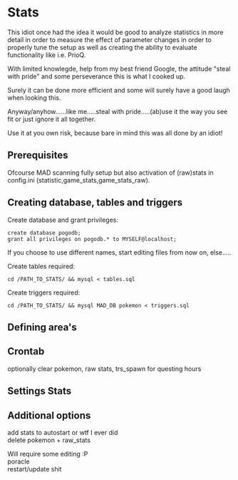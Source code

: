 # Stats

This idiot once had the idea it would be good to analyze statistics in more detail in order to measure the effect of parameter changes in order to properly tune the setup as well as creating the ability to evaluate functionality like i.e. PrioQ.

With limited knowlegde, help from my best friend Google, the attitude "steal with pride" and some perseverance this is what I cooked up.

Surely it can be done more efficient and some will surely have a good laugh when looking this. 

Anyway/anyhow......like me.....steal with pride.....(ab)use it the way you see fit or just ignore it all together.


Use it at you own risk, because bare in mind this was all done by an idiot!



## Prerequisites
Ofcourse MAD scanning fully setup but also activation of (raw)stats in config.ini (statistic,game_stats,game_stats_raw).


## Creating database, tables and triggers

Create database and grant privileges:
```
create database pogodb;
grant all privileges on pogodb.* to MYSELF@localhost;
```

If you choose to use different names, start editing files from now on, else.....  

Create tables required:
```
cd /PATH_TO_STATS/ && mysql < tables.sql
``` 

Create triggers required:
```
cd /PATH_TO_STATS/ && mysql MAD_DB pokemon < triggers.sql
```

## Defining area's

## Crontab
optionally clear pokemon, raw stats, trs_spawn for questing hours

## Settings Stats

## Additional options
add stats to autostart or wtf I ever did  
delete pokemon + raw_stats  

Will require some editing :P  
poracle  
restart/update shit  
